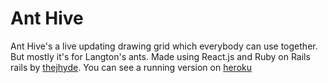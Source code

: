# Ant Hive
Ant Hive's a live updating drawing grid which everybody can use together. But mostly it's for Langton's ants. Made using React.js and Ruby on Rails rails by [thejhyde](http://thejhyde.zone). You can see a running version on [heroku](griddraw.heroku.com)
